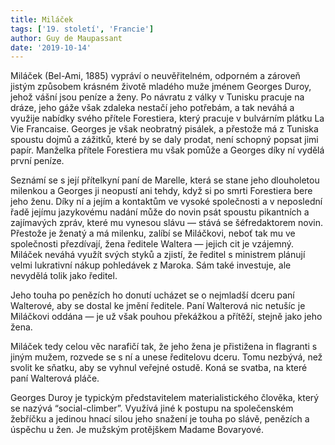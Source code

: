 ```yaml
---
title: Miláček
tags: ['19. století', 'Francie']
author: Guy de Maupassant
date: '2019-10-14'
---
```


Miláček (Bel-Ami, 1885) vypráví o neuvěřitelném, odporném a zároveň jistým způsobem krásném životě mladého muže jménem Georges Duroy, jehož vášní jsou peníze a ženy. Po návratu z války v Tunisku pracuje na dráze, jeho gáže však zdaleka nestačí jeho potřebám, a tak neváhá a využije nabídky svého přítele Forestiera, který pracuje v bulvárním plátku La Vie Francaise. Georges je však neobratný pisálek, a přestože má z Tuniska spoustu dojmů a zážitků, které by se daly prodat, není schopný popsat jimi papír. Manželka přítele Forestiera mu však pomůže a Georges díky ní vydělá první peníze.

Seznámí se s její přítelkyní paní de Marelle, která se stane jeho dlouholetou milenkou a Georges ji neopustí ani tehdy, když si po smrti Forestiera bere jeho ženu. Díky ní a jejím a kontaktům ve vysoké společnosti a v neposlední řadě jejímu jazykovému nadání může do novin psát spoustu pikantních a zajímavých zpráv, které mu vynesou slávu — stává se šéfredaktorem novin. Přestože je ženatý a má milenku, zalíbí se Miláčkovi, neboť tak mu ve společnosti přezdívají, žena ředitele Waltera — jejich cit je vzájemný. Miláček neváhá využít svých styků a zjistí, že ředitel s ministrem plánují velmi lukrativní nákup pohledávek z Maroka. Sám také investuje, ale nevydělá tolik jako ředitel.

Jeho touha po penězích ho donutí ucházet se o nejmladší dceru paní Walterové, aby se dostal ke jmění ředitele. Paní Walterová nic netušíc je Miláčkovi oddána — je už však pouhou překážkou a přítěží, stejně jako jeho žena.

Miláček tedy celou věc narafičí tak, že jeho žena je přistižena in flagranti s jiným mužem, rozvede se s ní a unese ředitelovu dceru. Tomu nezbývá, než svolit ke sňatku, aby se vyhnul veřejné ostudě. Koná se svatba, na které paní Walterová pláče.

Georges Duroy je typickým představitelem materialistického člověka, který se nazývá “social-climber”. Využívá jiné k postupu na společenském žebříčku a jedinou hnací silou jeho snažení je touha po slávě, penězích a úspěchu u žen. Je mužským protějškem Madame Bovaryové.

